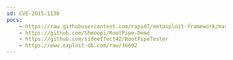 ```yaml
---
id: CVE-2015-1130
pocs:
    - https://raw.githubusercontent.com/rapid7/metasploit-framework/master/modules/exploits/osx/local/rootpipe.rb
    - https://github.com/Shmoopi/RootPipe-Demo
    - https://github.com/sideeffect42/RootPipeTester
    - https://www.exploit-db.com/raw/36692
---
```

